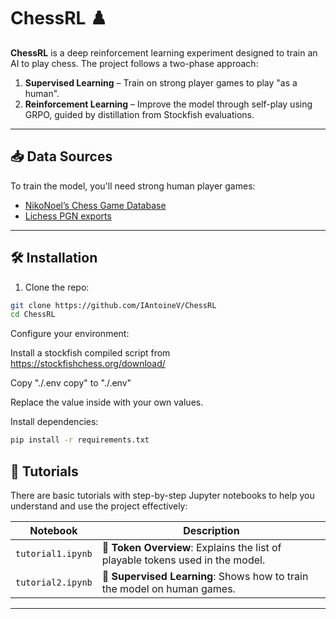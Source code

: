 # ChessRL ♟️

**ChessRL** is a deep reinforcement learning experiment designed to train an AI to play chess. The project follows a two-phase approach:

1. **Supervised Learning** – Train on strong player games to play "as a human".
2. **Reinforcement Learning** – Improve the model through self-play using GRPO, guided by distillation from Stockfish evaluations.

---

## 📥 Data Sources

To train the model, you'll need strong human player games:

- [NikoNoel’s Chess Game Database](https://database.nikonoel.fr/)
- [Lichess PGN exports](https://lichess.org/games/export)

---

## 🛠️ Installation

1. Clone the repo:

```bash
git clone https://github.com/IAntoineV/ChessRL
cd ChessRL
```

Configure your environment:

Install a stockfish compiled script from https://stockfishchess.org/download/

Copy "./.env copy" to "./.env"

Replace the value inside with your own values.

Install dependencies:
```bash
pip install -r requirements.txt
```


## 🧠 Tutorials

There are basic tutorials with step-by-step Jupyter notebooks to help you understand and use the project effectively:

| Notebook           | Description                                                                         |
|--------------------|-------------------------------------------------------------------------------------|
| `tutorial1.ipynb`  | 🧩 **Token Overview**: Explains the list of playable tokens used in the model.      |
| `tutorial2.ipynb`  | 📘 **Supervised Learning**: Shows how to train the model on human games.            |


---
